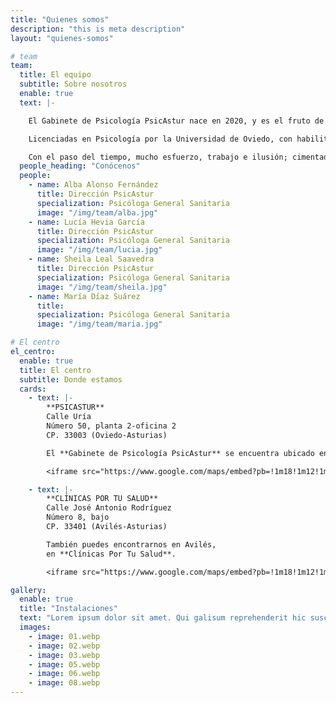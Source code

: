 ```yaml
---
title: "Quienes somos"
description: "this is meta description"
layout: "quienes-somos"

# team
team:
  title: El equipo
  subtitle: Sobre nosotros
  enable: true
  text: |-

    El Gabinete de Psicología PsicAstur nace en 2020, y es el fruto de muchas horas de trabajo compartido entre nosotras. Psicólogas de formación y vocación, coincidimos en el camino y decidimos apostar por este proyecto de trabajo en equipo. Desde entonces hemos seguido sumando momentos juntas, tanto en el terreno profesional como en el personal, haciendo más sólido aún nuestro compromiso.

    Licenciadas en Psicología por la Universidad de Oviedo, con habilitación sanitaria además de una amplia experiencia en el trabajo con pacientes, tanto en consultas privadas como en contexto hospitalario. Estamos especializadas en psicología sanitaria con población adulta, juvenil e infantil; con titulación de Máster de Intensificación Práctica, Máster Sanitario en Psicología Infanto-juvenil y Máster en Modificación de Conducta. Además, poseemos formación complementaria en terapias de tercera generación (terapia de aceptación y compromiso, mindfulness, etc.), EMDR, hipnosis clínica, terapia sistémica y terapia breve centrada en soluciones.

    Con el paso del tiempo, mucho esfuerzo, trabajo e ilusión; cimentado en la confianza de las personas que deciden acudir a consulta con el equipo, PsicAstur ha ido creciendo. Hoy, somos cinco los psicólogos que formamos parte del gabinete. María y Jesús se han unido al equipo, a la "familia". Ambos suman sus conocimientos y sus ganas de trabajar, siempre manteniendo un mismo sistema de trabajo y el trato cercano y empático que supone la base de PsicAstur.
  people_heading: "Conócenos"
  people:
    - name: Alba Alonso Fernández
      title: Dirección PsicAstur
      specialization: Psicóloga General Sanitaria
      image: "/img/team/alba.jpg"
    - name: Lucía Hevia García
      title: Dirección PsicAstur
      specialization: Psicóloga General Sanitaria
      image: "/img/team/lucia.jpg"
    - name: Sheila Leal Saavedra
      title: Dirección PsicAstur
      specialization: Psicóloga General Sanitaria
      image: "/img/team/sheila.jpg"
    - name: María Díaz Suárez
      title:
      specialization: Psicóloga General Sanitaria
      image: "/img/team/maria.jpg"

# El centro
el_centro:
  enable: true
  title: El centro
  subtitle: Donde estamos
  cards:
    - text: |-
        **PSICASTUR**  
        Calle Uría  
        Número 50, planta 2-oficina 2  
        CP. 33003 (Oviedo-Asturias)  

        El **Gabinete de Psicología PsicAstur** se encuentra ubicado en el corazón de Asturias, en el centro de Oviedo.

        <iframe src="https://www.google.com/maps/embed?pb=!1m18!1m12!1m3!1d2900.6029230623776!2d-5.856170568554771!3d43.36441581238657!2m3!1f0!2f0!3f0!3m2!1i1024!2i768!4f13.1!3m3!1m2!1s0xd368d2d1dd38055%3A0xc121e292630b9380!2sPsicAstur!5e0!3m2!1sen!2srs!4v1677196742495!5m2!1sen!2srs" width="600" height="450" style="border:0;" allowfullscreen="" loading="lazy" referrerpolicy="no-referrer-when-downgrade"></iframe>

    - text: |-
        **CLÍNICAS POR TU SALUD**  
        Calle José Antonio Rodríguez  
        Número 8, bajo  
        CP. 33401 (Avilés-Asturias)  

        También puedes encontrarnos en Avilés,  
        en **Clínicas Por Tu Salud**.  

        <iframe src="https://www.google.com/maps/embed?pb=!1m18!1m12!1m3!1d2891.286650359838!2d-5.932113684303649!3d43.55890977912466!2m3!1f0!2f0!3f0!3m2!1i1024!2i768!4f13.1!3m3!1m2!1s0xd369bdbe3329ca1%3A0x397696acb68ae0cd!2sPor%20tu%20salud%20Cl%C3%ADnicas!5e0!3m2!1sen!2srs!4v1677196843851!5m2!1sen!2srs" width="600" height="450" style="border:0;" allowfullscreen="" loading="lazy" referrerpolicy="no-referrer-when-downgrade"></iframe>

gallery:
  enable: true
  title: "Instalaciones"
  text: "Lorem ipsum dolor sit amet. Qui galisum reprehenderit hic suscipit vero et dicta blanditiis ea animi optio ut distinctio natus. Aut voluptatem soluta qui recusandae quae et recusandae galisum rem quod fuga! Qui odit dolorem qui dolorum maiores sit distinctio praesentium vel quos doloribus eum nihil obcaecati. Et temporibus velit ea dignissimos eius eos voluptas voluptatem et ratione fuga non consectetur ratione eum architecto deleniti!"
  images:
    - image: 01.webp
    - image: 02.webp
    - image: 03.webp
    - image: 05.webp
    - image: 06.webp
    - image: 08.webp
---
```

